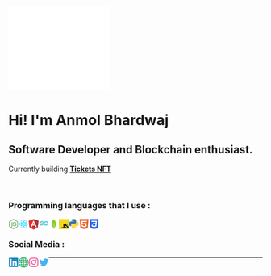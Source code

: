 <img width="200px" src="https://github.com/anmolbhardwaj17/for-readme/blob/main/sd.gif">

# Hi! I'm Anmol Bhardwaj



## Software Developer and Blockchain enthusiast.

<span>Currently building</span>
<strong><a href='https://tickets-meta.com'>Tickets NFT</a></strong>

<br/>

### Programming languages that I use :

<img align="left" alt="nodejs" width="20px" src="https://github.com/anmolbhardwaj17/for-readme/blob/main/nodejs.svg" />
<img align="left" alt="nodejs" width="20px" src="https://github.com/anmolbhardwaj17/for-readme/blob/main/reactjs.svg" />
<img align="left" alt="nodejs" width="20px" src="https://github.com/anmolbhardwaj17/for-readme/blob/main/angular.svg" />
<img align="left" alt="nodejs" width="20px" src="https://github.com/anmolbhardwaj17/for-readme/blob/main/golang.svg" />
<img align="left" alt="nodejs" width="20px" src="https://github.com/anmolbhardwaj17/for-readme/blob/main/mongodb.svg" />
<img align="left" alt="js" width="20px" src="https://github.com/anmolbhardwaj17/for-readme/blob/main/js.svg" />
<img align="left" alt="python" width="20px" src="https://github.com/anmolbhardwaj17/for-readme/blob/main/python.svg" />
<img align="left" alt="html" width="20px" src="https://github.com/anmolbhardwaj17/for-readme/blob/main/html.svg" />
<img align="left" alt="css" width="20px" src="https://github.com/anmolbhardwaj17/for-readme/blob/main/css.svg" />


<br />

### Social Media :

[<img align="left" alt="Anmol | LinkedIn" width="20px" src="https://github.com/anmolbhardwaj17/for-readme/blob/main/linkedin.svg" />][linkedin]
[<img align="left" alt="Website" width="20px" src="https://github.com/anmolbhardwaj17/for-readme/blob/main/globe.svg" />][website]
[<img align="left" alt="Anmol | Insta" width="20px" src="https://github.com/anmolbhardwaj17/for-readme/blob/main/instagram.svg" />][instagram]
[<img align="left" alt="Anmol | Twitter" width="20px" src="https://github.com/anmolbhardwaj17/for-readme/blob/main/twitter.svg" />][twitter]







---
[website]: https://portfolio-anmol-c7e12.web.app/
[twitter]: https://twitter.com/anmolbhardwajj
[instagram]: https://www.instagram.com/bankrupt.designs/
[linkedin]: https://www.linkedin.com/in/anmolbhardwaj/







